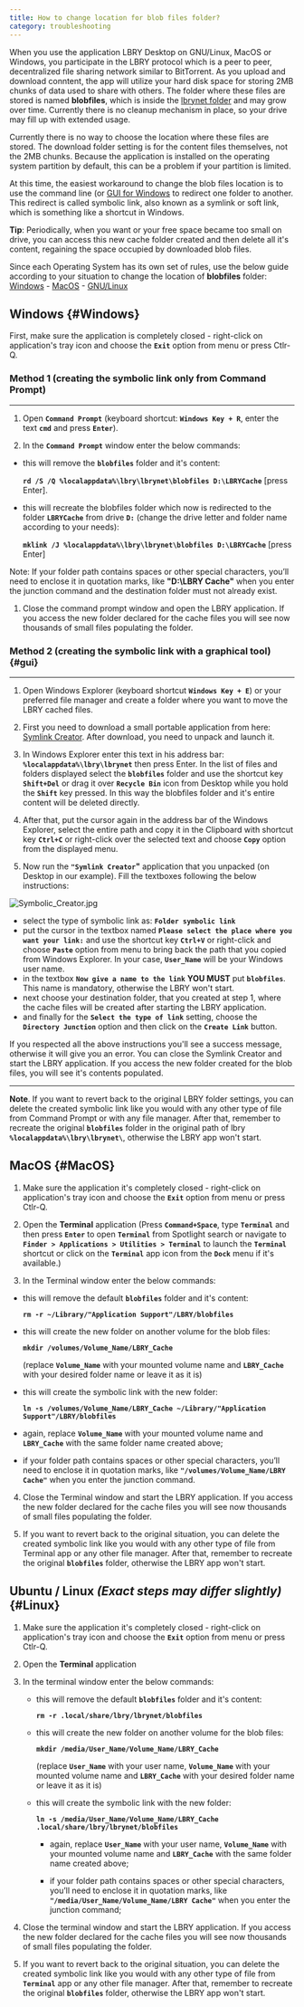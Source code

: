 ```yaml
---
title: How to change location for blob files folder?
category: troubleshooting
---
```


When you use the application LBRY Desktop on GNU/Linux, MacOS or Windows, you participate in the LBRY protocol which is a peer to peer, decentralized file sharing network similar to BitTorrent. As you upload and download conntent, the app will utilize your hard disk space for storing 2MB chunks of data used to share with others. The folder where these files are stored is named **blobfiles**, which is inside the [lbrynet folder](/faq/lbry-directories) and may grow over time. Currently there is no cleanup mechanism in place, so your drive may fill up with extended usage. 

Currently there is no way to choose the location where these files are stored. The download folder setting is for the content files themselves, not the 2MB chunks. Because the application is installed on the operating system partition by default, this can be a problem if your partition is limited. 

At this time, the easiest workaround to change the blob files location is to use the command line (or [GUI for Windows](#gui) to redirect one folder to another. This redirect is called symbolic link, also known as a symlink or soft link, which is something like a shortcut in Windows.

**Tip**: Periodically, when you want or your free space became too small on drive, you can access this new cache folder created and then delete all it's content, regaining the space occupied by downloaded blob files.

Since each Operating System has its own set of rules, use the below guide according to your situation to change the location of **blobfiles** folder: [Windows](#Windows) - [MacOS](#MacOS) - [GNU/Linux](#Linux)

## Windows {#Windows}

First, make sure the application is completely closed - right-click on application's tray icon and choose the **`Exit`** option from menu or press Ctlr-Q.
 
### Method 1 (creating the symbolic link only from Command Prompt)
---
1. Open **`Command Prompt`** (keyboard shortcut: **`Windows Key + R`**, enter the text **`cmd`** and press **`Enter`**).
  
1. In the **`Command Prompt`** window enter the below commands:
    
- this will remove the **`blobfiles`** folder and it's content:
        
  **`rd /S /Q %localappdata%\lbry\lbrynet\blobfiles D:\LBRYCache`** [press Enter].
        
- this will recreate the blobfiles folder which now is redirected to the folder **`LBRYCache`** from drive **`D:`** (change the drive letter and folder name according to your needs):
        
  **`mklink /J %localappdata%\lbry\lbrynet\blobfiles D:\LBRYCache`** [press Enter]
        
Note: If your folder path contains spaces or other special characters, you’ll need to enclose it in quotation marks, like **"D:\LBRY Cache"** when you enter the junction command and the destination folder must not already exist. 
  
1. Close the command prompt window and open the LBRY application. If you access the new folder declared for the cache files you will see now thousands of small files populating the folder.
  
### Method 2 (creating the symbolic link with a graphical tool) {#gui}
---
1. Open Windows Explorer (keyboard shortcut **`Windows Key + E`**) or your preferred file manager and create a folder where you want to move the LBRY cached files.

1. First you need to download a small portable application from here: <a href="http://bit.ly/symlinker_executable" target="_blank">Symlink Creator</a>. After download, you need to unpack and launch it. 
 
1. In Windows Explorer enter this text in his address bar: **`%localappdata%\lbry\lbrynet`** then press Enter. In the list of files and folders displayed select the **`blobfiles`** folder and use the shortcut key **`Shift+Del`** or drag it over **`Recycle Bin`** icon from Desktop while you hold the **`Shift`** key pressed. In this way the blobfiles folder and it's entire content will be deleted directly.

1. After that, put the cursor again in the address bar of the Windows Explorer, select the entire path and copy it in the Clipboard with shortcut key **`Ctrl+C`** or right-click over the selected text and choose **`Copy`** option from the displayed menu.

1. Now run the **`"Symlink Creator`"** application that you unpacked (on Desktop in our example).
Fill the textboxes following the below instructions:

![Symbolic_Creator.jpg](https://imgsaver.com/images/2020/05/14/Symbolic_Creator.jpg)

- select the type of symbolic link as: **`Folder symbolic link`**
- put the cursor in the textbox named **`Please select the place where you want your link:`** and use the shortcut key **`Ctrl+V`** or right-click and choose **`Paste`** option from menu to bring back the path that you copied from Windows Explorer. In your case, **`User_Name`** will be your Windows user name.
- in the textbox **`Now give a name to the link`** **YOU MUST** put **`blobfiles`**. This name is mandatory, otherwise the LBRY won't start.
- next choose your destination folder, that you created at step 1, where the cache files will be created after starting the LBRY application.
- and finally for the **`Select the type of link`** setting, choose the **`Directory Junction`** option and then click on the **`Create Link`** button.

If you respected all the above instructions you'll see a success message, otherwise it will give you an error. You can close the Symlink Creator and start the LBRY application. If you access the new folder created for the blob files, you will see it's contents populated.

---
**Note**. If you want to revert back to the original LBRY folder settings, you can delete the created symbolic link like you would with any other type of file from Command Prompt or with any file manager. After that, remember to recreate the original **`blobfiles`** folder in the original path of lbry **`%localappdata%\lbry\lbrynet\`**, otherwise the LBRY app won't start.

## MacOS {#MacOS}
1. Make sure the application it's completely closed - right-click on application's tray icon and choose the **`Exit`** option from menu or press Ctlr-Q.
2. Open the **Terminal** application (Press **`Command+Space`**, type **`Terminal`** and then press **`Enter`** to open **`Terminal`** from Spotlight search or navigate to **`Finder > Applications > Utilities > Terminal`** to launch the **`Terminal`** shortcut or click on the **`Terminal`** app icon from the **`Dock`** menu if it's available.)

3. In the Terminal window enter the below commands:
 
- this will remove the default **`blobfiles`** folder and it's content:
    
    **`rm -r ~/Library/"Application Support"/LBRY/blobfiles`**
- this will create the new folder on another volume for the blob files:
    
    **`mkdir /volumes/Volume_Name/LBRY_Cache`**
        
    (replace **`Volume_Name`** with your mounted volume name and **`LBRY_Cache`** with your desired folder name or leave it as it is)
    
- this will create the symbolic link with the new folder:
    
    **`ln -s /volumes/Volume_Name/LBRY_Cache ~/Library/"Application Support"/LBRY/blobfiles`**
    
- again, replace **`Volume_Name`** with your mounted volume name and **`LBRY_Cache`** with the same folder name created above;
    
- if your folder path contains spaces or other special characters, you’ll need to enclose it in quotation marks, like **`"/volumes/Volume_Name/LBRY Cache"`** when you enter the junction command.

4. Close the Terminal window and start the LBRY application. If you access the new folder declared for the cache files you will see now thousands of small files populating the folder.

5. If you want to revert back to the original situation, you can delete the created symbolic link like you would with any other type of file from Terminal app or any other file manager. After that, remember to recreate the original **`blobfiles`** folder, otherwise the LBRY app won't start.

## Ubuntu / Linux *(Exact steps may differ slightly)* {#Linux}

1. Make sure the application it's completely closed - right-click on application's tray icon and choose the **`Exit`** option from menu or press Ctlr-Q.

2. Open the **Terminal** application 

3. In the terminal window enter the below commands:
 
   - this will remove the default **`blobfiles`** folder and it's content:
    
       **`rm -r .local/share/lbry/lbrynet/blobfiles`**
    
   - this will create the new folder on another volume for the blob files:
    
       **`mkdir /media/User_Name/Volume_Name/LBRY_Cache`**
    
       (replace **`User_Name`** with your user name, **`Volume_Name`** with your mounted volume name and **`LBRY_Cache`** with your desired folder name or leave it as it is)
    
   - this will create the symbolic link with the new folder:
    
       **`ln -s /media/User_Name/Volume_Name/LBRY_Cache .local/share/lbry/lbrynet/blobfiles`**
    
        - again, replace **`User_Name`** with your user name, **`Volume_Name`** with your mounted volume name and **`LBRY_Cache`** with the same folder name created above;
    
        - if your folder path contains spaces or other special characters, you’ll need to enclose it in quotation marks, like **`"/media/User_Name/Volume_Name/LBRY Cache"`** when you enter the junction command;
    
4. Close the terminal window and start the LBRY application. If you access the new folder declared for the cache files you will see now thousands of small files populating the folder.

5. If you want to revert back to the original situation, you can delete the created symbolic link like you would with any other type of file from **`Terminal`** app or any other file manager. After that, remember to recreate the original **`blobfiles`** folder, otherwise the LBRY app won't start.
